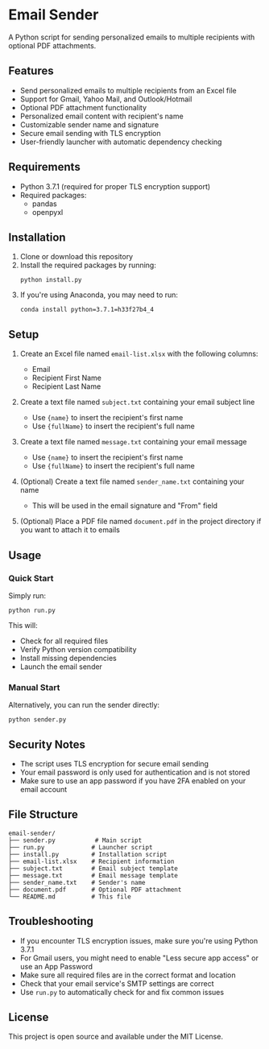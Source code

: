 # Email Sender

A Python script for sending personalized emails to multiple recipients with optional PDF attachments.

## Features

- Send personalized emails to multiple recipients from an Excel file
- Support for Gmail, Yahoo Mail, and Outlook/Hotmail
- Optional PDF attachment functionality
- Personalized email content with recipient's name
- Customizable sender name and signature
- Secure email sending with TLS encryption
- User-friendly launcher with automatic dependency checking

## Requirements

- Python 3.7.1 (required for proper TLS encryption support)
- Required packages:
  - pandas
  - openpyxl

## Installation

1. Clone or download this repository
2. Install the required packages by running:
   ```
   python install.py
   ```
3. If you're using Anaconda, you may need to run:
   ```
   conda install python=3.7.1=h33f27b4_4
   ```

## Setup

1. Create an Excel file named `email-list.xlsx` with the following columns:
   - Email
   - Recipient First Name
   - Recipient Last Name

2. Create a text file named `subject.txt` containing your email subject line
   - Use `{name}` to insert the recipient's first name
   - Use `{fullName}` to insert the recipient's full name

3. Create a text file named `message.txt` containing your email message
   - Use `{name}` to insert the recipient's first name
   - Use `{fullName}` to insert the recipient's full name

4. (Optional) Create a text file named `sender_name.txt` containing your name
   - This will be used in the email signature and "From" field

5. (Optional) Place a PDF file named `document.pdf` in the project directory if you want to attach it to emails

## Usage

### Quick Start
Simply run:
```
python run.py
```
This will:
- Check for all required files
- Verify Python version compatibility
- Install missing dependencies
- Launch the email sender

### Manual Start
Alternatively, you can run the sender directly:
```
python sender.py
```

## Security Notes

- The script uses TLS encryption for secure email sending
- Your email password is only used for authentication and is not stored
- Make sure to use an app password if you have 2FA enabled on your email account

## File Structure

```
email-sender/
├── sender.py           # Main script
├── run.py             # Launcher script
├── install.py         # Installation script
├── email-list.xlsx    # Recipient information
├── subject.txt        # Email subject template
├── message.txt        # Email message template
├── sender_name.txt    # Sender's name
├── document.pdf       # Optional PDF attachment
└── README.md          # This file
```

## Troubleshooting

- If you encounter TLS encryption issues, make sure you're using Python 3.7.1
- For Gmail users, you might need to enable "Less secure app access" or use an App Password
- Make sure all required files are in the correct format and location
- Check that your email service's SMTP settings are correct
- Use `run.py` to automatically check for and fix common issues

## License

This project is open source and available under the MIT License.
